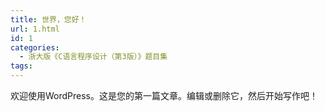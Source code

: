 ```yaml
---
title: 世界，您好！
url: 1.html
id: 1
categories:
  - 浙大版《C语言程序设计（第3版）》题目集
tags:
---
```


欢迎使用WordPress。这是您的第一篇文章。编辑或删除它，然后开始写作吧！